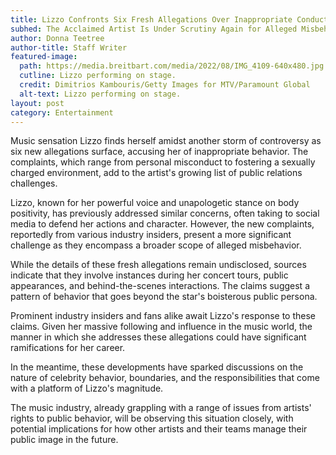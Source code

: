 ```yaml
---
title: Lizzo Confronts Six Fresh Allegations Over Inappropriate Conduct 
subhed: The Acclaimed Artist Is Under Scrutiny Again for Alleged Misbehavior and Creating a Sexually Charged Atmosphere
author: Donna Teetree
author-title: Staff Writer
featured-image: 
  path: https://media.breitbart.com/media/2022/08/IMG_4109-640x480.jpg
  cutline: Lizzo performing on stage.
  credit: Dimitrios Kambouris/Getty Images for MTV/Paramount Global
  alt-text: Lizzo performing on stage.
layout: post
category: Entertainment
---
```


Music sensation Lizzo finds herself amidst another storm of controversy as six new allegations surface, accusing her of inappropriate behavior. The complaints, which range from personal misconduct to fostering a sexually charged environment, add to the artist's growing list of public relations challenges.

Lizzo, known for her powerful voice and unapologetic stance on body positivity, has previously addressed similar concerns, often taking to social media to defend her actions and character. However, the new complaints, reportedly from various industry insiders, present a more significant challenge as they encompass a broader scope of alleged misbehavior.

While the details of these fresh allegations remain undisclosed, sources indicate that they involve instances during her concert tours, public appearances, and behind-the-scenes interactions. The claims suggest a pattern of behavior that goes beyond the star's boisterous public persona.

Prominent industry insiders and fans alike await Lizzo's response to these claims. Given her massive following and influence in the music world, the manner in which she addresses these allegations could have significant ramifications for her career.

In the meantime, these developments have sparked discussions on the nature of celebrity behavior, boundaries, and the responsibilities that come with a platform of Lizzo's magnitude.

The music industry, already grappling with a range of issues from artists' rights to public behavior, will be observing this situation closely, with potential implications for how other artists and their teams manage their public image in the future.
